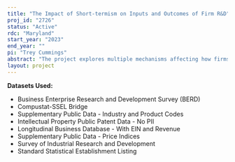 ```yaml
---
title: "The Impact of Short-termism on Inputs and Outcomes of Firm R&D"
proj_id: "2726"
status: "Active"
rdc: "Maryland"
start_year: "2023"
end_year: ""
pi: "Trey Cummings"
abstract: "The project explores multiple mechanisms affecting how firms spend R&D, how that R&D spending translates to innovative outcomes, and how those innovative outcomes are protected. US Census Data is instrumental in linking such mechanisms to R&D inputs and outcomes. The mechanisms explored in the project are private vs. public firm incorporation, long-term incentive compensation, firm scope, firm R&D structure, firm vertical integration, and industry competition. Although much of the data associated with these mechanisms will be linked from external sources, US Census data provides important information about employee compensation, firm scope, firm R&D structure, and industry innovation. The main importance of US Census data for this project is in linking R&D spending characteristics, innovative outcomes, and IP protection to these short-term (or long-term) mechanisms at the firm level. These data include the nature of short-term versus long-term R&D spending (basic vs. applied, research vs. development) and the importance of various IP protection mechanisms (patenting versus secrecy, etc.) with additional outcome measures such as patents and publications linked from external data."
layout: project
---
```


**Datasets Used:**

  - Business Enterprise Research and Development Survey (BERD) 
  - Compustat-SSEL Bridge 
  - Supplementary Public Data - Industry and Product Codes 
  - Intellectual Property Public Patent Data - No PII 
  - Longitudinal Business Database - With EIN and Revenue 
  - Supplementary Public Data - Price Indices 
  - Survey of Industrial Research and Development 
  - Standard Statistical Establishment Listing 

